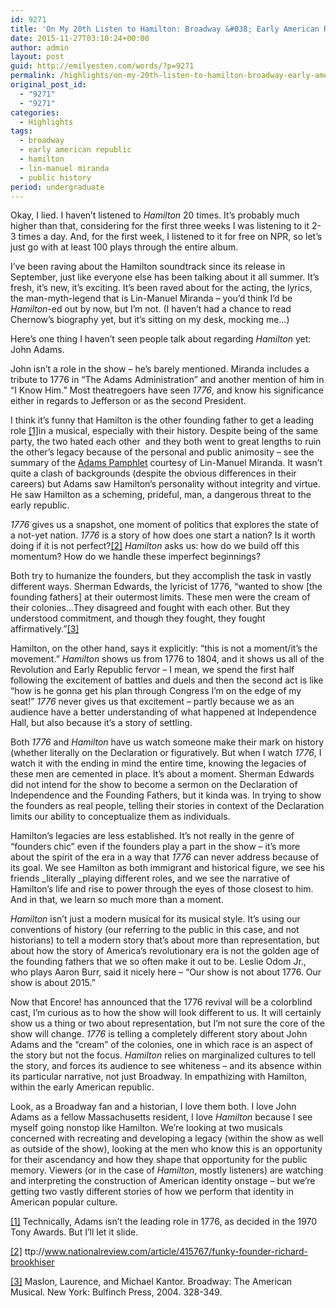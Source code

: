 ```yaml
---
id: 9271
title: 'On My 20th Listen to Hamilton: Broadway &#038; Early American Republic'
date: 2015-11-27T03:10:24+00:00
author: admin
layout: post
guid: http://emilyesten.com/words/?p=9271
permalink: /highlights/on-my-20th-listen-to-hamilton-broadway-early-american-republic/
original_post_id:
  - "9271"
  - "9271"
categories:
  - Highlights
tags:
  - broadway
  - early american republic
  - hamilton
  - lin-manuel miranda
  - public history
period: undergraduate
---
```

Okay, I lied. I haven’t listened to _Hamilton_ 20 times. It’s probably much higher than that, considering for the first three weeks I was listening to it 2-3 times a day. And, for the first week, I listened to it for free on NPR, so let’s just go with at least 100 plays through the entire album.

<!--more-->

I’ve been raving about the Hamilton soundtrack since its release in September, just like everyone else has been talking about it all summer. It’s fresh, it’s new, it’s exciting. It’s been raved about for the acting, the lyrics, the man-myth-legend that is Lin-Manuel Miranda – you’d think I’d be _Hamilton_-ed out by now, but I’m not. (I haven’t had a chance to read Chernow’s biography yet, but it’s sitting on my desk, mocking me…)

Here’s one thing I haven’t seen people talk about regarding _Hamilton_ yet: John Adams.

John isn’t a role in the show – he’s barely mentioned. Miranda includes a tribute to 1776 in “The Adams Administration” and another mention of him in “I Know Him.” Most theatregoers have seen _1776_, and know his significance either in regards to Jefferson or as the second President.

I think it’s funny that Hamilton is the other founding father to get a leading role <a href="#_ftn1" name="_ftnref1">[1]</a>in a musical, especially with their history. Despite being of the same party, the two hated each other  and they both went to great lengths to ruin the other’s legacy because of the personal and public animosity – see the summary of the [Adams Pamphlet](https://www.youtube.com/watch?v=oUI8b17YGx8) courtesy of Lin-Manuel Miranda. It wasn’t quite a clash of backgrounds (despite the obvious differences in their careers) but Adams saw Hamilton’s personality without integrity and virtue. He saw Hamilton as a scheming, prideful, man, a dangerous threat to the early republic.

_1776_ gives us a snapshot, one moment of politics that explores the state of a not-yet nation. _1776_ is a story of how does one start a nation? Is it worth doing if it is not perfect?<a href="#_ftn2" name="_ftnref2">[2]</a> _Hamilton_ asks us: how do we build off this momentum? How do we handle these imperfect beginnings?

Both try to humanize the founders, but they accomplish the task in vastly different ways. Sherman Edwards, the lyricist of 1776, “wanted to show [the founding fathers] at their outermost limits. These men were the cream of their colonies…They disagreed and fought with each other. But they understood commitment, and though they fought, they fought affirmatively.”<a href="#_ftn3" name="_ftnref3">[3]</a>

Hamilton, on the other hand, says it explicitly: “this is not a moment/it’s the movement.” _Hamilton_ shows us from 1776 to 1804, and it shows us all of the Revolution and Early Republic fervor – I mean, we spend the first half following the excitement of battles and duels and then the second act is like “how is he gonna get his plan through Congress I’m on the edge of my seat!” _1776_ never gives us that excitement – partly because we as an audience have a better understanding of what happened at Independence Hall, but also because it’s a story of settling.

Both _1776_ and _Hamilton_ have us watch someone make their mark on history (whether literally on the Declaration or figuratively. But when I watch _1776_, I watch it with the ending in mind the entire time, knowing the legacies of these men are cemented in place. It’s about a moment. Sherman Edwards did not intend for the show to become a sermon on the Declaration of Independence and the Founding Fathers, but it kinda was. In trying to show the founders as real people, telling their stories in context of the Declaration limits our ability to conceptualize them as individuals.

Hamilton’s legacies are less established. It’s not really in the genre of “founders chic” even if the founders play a part in the show – it’s more about the spirit of the era in a way that _1776_ can never address because of its goal. We see Hamilton as both immigrant and historical figure, we see his friends _literally _playing different roles, and we see the narrative of Hamilton&#8217;s life and rise to power through the eyes of those closest to him. And in that, we learn so much more than a moment.

_Hamilton_ isn’t just a modern musical for its musical style. It’s using our conventions of history (our referring to the public in this case, and not historians) to tell a modern story that’s about more than representation, but about how the story of America’s revolutionary era is not the golden age of the founding fathers that we so often make it out to be. Leslie Odom Jr., who plays Aaron Burr, said it nicely here – “Our show is not about 1776. Our show is about 2015.”

Now that Encore! has announced that the 1776 revival will be a colorblind cast, I’m curious as to how the show will look different to us. It will certainly show us a thing or two about representation, but I’m not sure the core of the show will change. _1776_ is telling a completely different story about John Adams and the “cream” of the colonies, one in which race is an aspect of the story but not the focus. _Hamilton_ relies on marginalized cultures to tell the story, and forces its audience to see whiteness – and its absence within its particular narrative, not just Broadway. In empathizing with Hamilton, within the early American republic.

Look, as a Broadway fan and a historian, I love them both. I love John Adams as a fellow Massachusetts resident, I love _Hamilton_ because I see myself going nonstop like Hamilton. We’re looking at two musicals concerned with recreating and developing a legacy (within the show as well as outside of the show), looking at the men who know this is an opportunity for their ascendancy and how they shape that opportunity for the public memory. Viewers (or in the case of _Hamilton_, mostly listeners) are watching and interpreting the construction of American identity onstage – but we’re getting two vastly different stories of how we perform that identity in American popular culture.

<a href="#_ftnref1" name="_ftn1">[1]</a> Technically, Adams isn’t the leading role in 1776, as decided in the 1970 Tony Awards. But I’ll let it slide.

<a href="#_ftnref2" name="_ftn2">[2]</a> ttp://www.nationalreview.com/article/415767/funky-founder-richard-brookhiser

<a href="#_ftnref3" name="_ftn3">[3]</a> Maslon, Laurence, and Michael Kantor. Broadway: The American Musical. New York: Bulfinch Press, 2004. 328-349.
